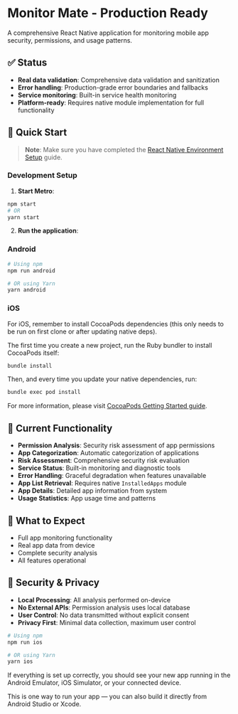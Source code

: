 # Monitor Mate - Production Ready

A comprehensive React Native application for monitoring mobile app security, permissions, and usage patterns.

## ✅ Status

- **Real data validation**: Comprehensive data validation and sanitization
- **Error handling**: Production-grade error boundaries and fallbacks  
- **Service monitoring**: Built-in service health monitoring
- **Platform-ready**: Requires native module implementation for full functionality

## 🚀 Quick Start

> **Note**: Make sure you have completed the [React Native Environment Setup](https://reactnative.dev/docs/set-up-your-environment) guide.

### Development Setup

1. **Start Metro**:
```bash
npm start
# OR
yarn start
```

2. **Run the application**:

### Android

```sh
# Using npm
npm run android

# OR using Yarn
yarn android
```

### iOS

For iOS, remember to install CocoaPods dependencies (this only needs to be run on first clone or after updating native deps).

The first time you create a new project, run the Ruby bundler to install CocoaPods itself:

```sh
bundle install
```

Then, and every time you update your native dependencies, run:

```sh
bundle exec pod install
```

For more information, please visit [CocoaPods Getting Started guide](https://guides.cocoapods.org/using/getting-started.html).

## 🔧 Current Functionality

- **Permission Analysis**: Security risk assessment of app permissions
- **App Categorization**: Automatic categorization of applications  
- **Risk Assessment**: Comprehensive security risk evaluation
- **Service Status**: Built-in monitoring and diagnostic tools
- **Error Handling**: Graceful degradation when features unavailable
- **App List Retrieval**: Requires native `InstalledApps` module
- **App Details**: Detailed app information from system
- **Usage Statistics**: App usage time and patterns

## 📱 What to Expect

- Full app monitoring functionality
- Real app data from device
- Complete security analysis
- All features operational

## 🔐 Security & Privacy

- **Local Processing**: All analysis performed on-device
- **No External APIs**: Permission analysis uses local database
- **User Control**: No data transmitted without explicit consent
- **Privacy First**: Minimal data collection, maximum user control

```sh
# Using npm
npm run ios

# OR using Yarn
yarn ios
```

If everything is set up correctly, you should see your new app running in the Android Emulator, iOS Simulator, or your connected device.

This is one way to run your app — you can also build it directly from Android Studio or Xcode.